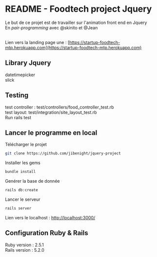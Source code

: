 
# README - Foodtech project Jquery
 Le but de ce projet est de travailler sur l'animation front end en Jquery<br>
 En <em>pair-programming</em> avec @skinito et @Jean <br><br>

 Lien vers la landing page une  :  [https://startup-foodtech-mtp.herokuapp.com](https://startup-foodtech-mtp.herokuapp.com)


## Library Jquery

datetimepicker
<br>
slick

## Testing

test controller : test/controllers/food_controller_test.rb
<br>
test layout: test/integration/site_layout_test.rb
<br>
Run rails test

## Lancer le programme en local

Télécharger le projet
```sh
git clone https://github.com/jibenight/jquery-project
```
Installer les gems
```sh
bundle install
```
Genérer la base de donnée
```sh
rails db:create
```
Lancer le serveur
```sh
rails server
```
Lien vers le localhost :  [http://localhost:3000/ ](http://localhost:3000/ )


## Configuration Ruby & Rails

Ruby version : 2.5.1
<br>
Rails version : 5.2.0
